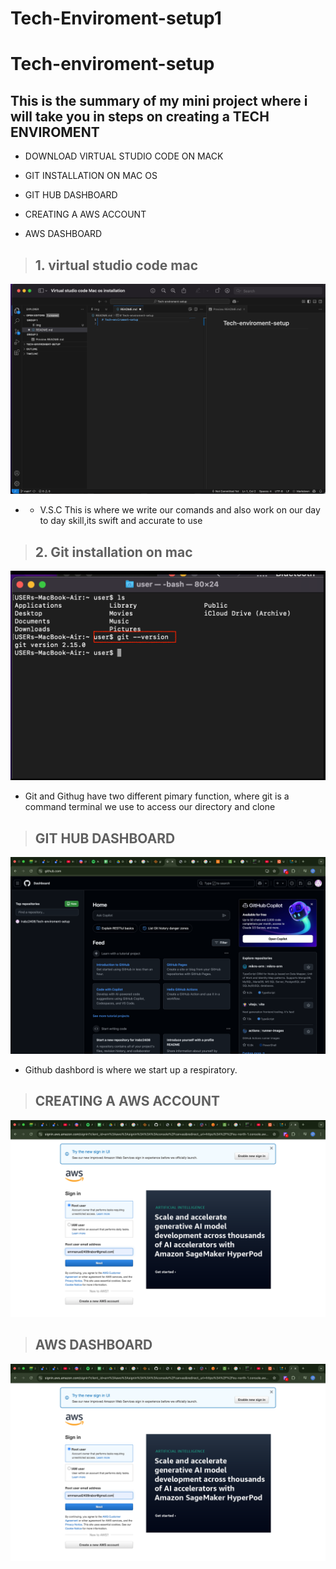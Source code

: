 # Tech-Enviroment-setup1

# Tech-enviroment-setup 
## This is the summary of my mini project where i will take you in steps on creating a TECH ENVIROMENT
- DOWNLOAD VIRTUAL STUDIO CODE ON MACK 

- GIT INSTALLATION ON MAC OS

- GIT HUB DASHBOARD


-  CREATING A AWS ACCOUNT 

- AWS DASHBOARD

>## 1. virtual studio code mac
![](./images/1.Virtual%20studio%20code.png)

- - V.S.C This is where we write our comands and also work on our day to day skill,its swift and accurate to use

>## 2. Git installation on mac
![](./images/2.git%20.png)

- Git and Githug have two different pimary function, where git is a command terminal we use to access our directory and clone 


>## GIT HUB DASHBOARD
![](./images/4.Git%20dashboard.png)


 - Github dashbord is where we start up a respiratory.


 >## CREATING A AWS ACCOUNT 

![](./images/5.AWS%20root%20user.png)



>##  AWS DASHBOARD
![](./images/5.AWS%20root%20user.png)
